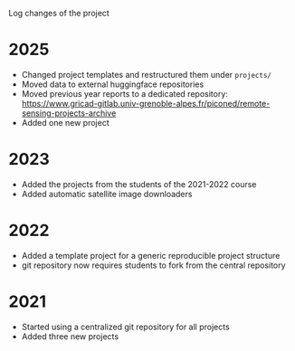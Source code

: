 Log changes of the project


# 2025

- Changed project templates and restructured them under `projects/`
- Moved data to external huggingface repositories
- Moved previous year reports to a dedicated repository: https://www.gricad-gitlab.univ-grenoble-alpes.fr/piconed/remote-sensing-projects-archive
- Added one new project

# 2023

- Added the projects from the students of the 2021-2022 course
- Added automatic satellite image downloaders

# 2022

- Added a template project for a generic reproducible project structure
- git repository now requires students to fork from the central repository

# 2021
- Started using a centralized git repository for all projects
- Added three new projects
